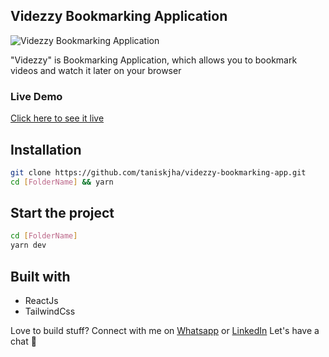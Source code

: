 ## Videzzy Bookmarking Application

![Videzzy Bookmarking Application](https://user-images.githubusercontent.com/54271649/112861483-74ada100-90d2-11eb-9ebe-a0969d659cd3.png)

"Videzzy" is Bookmarking Application, which allows you to bookmark videos and watch it later on your browser

### Live Demo
[Click here to see it live](https://videzzy.vercel.app/)


## Installation
```bash
git clone https://github.com/taniskjha/videzzy-bookmarking-app.git
cd [FolderName] && yarn
```
## Start the project
```bash
cd [FolderName]
yarn dev
```

## Built with 

- ReactJs
- TailwindCss


Love to build stuff? Connect with me on [Whatsapp](https://wa.me/+916363438885) or [LinkedIn](https://www.linkedin.com/in/tanisk-jha-4442021a0/)
Let's have a chat 😬
